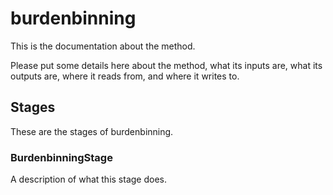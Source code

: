 # burdenbinning

This is the documentation about the method.

Please put some details here about the method, what its inputs are, what its
outputs are, where it reads from, and where it writes to.

## Stages

These are the stages of burdenbinning.

### BurdenbinningStage

A description of what this stage does.

